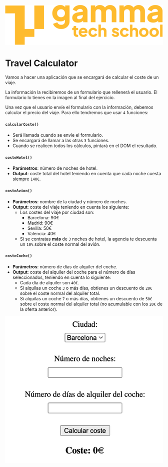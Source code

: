 ![Logo de GammaTech School](./assets//Logo_Yellow.png)

# Travel Calculator
Vamos a hacer una aplicación que se encargará de calcular el coste de un viaje. 

La información la recibiremos de un formulario que rellenerá el usuario. El formulario lo tienes en la imagen al final del ejercicio.

Una vez que el usuario envíe el formulario con la información, debemos calcular el precio del viaje. Para ello tendremos que usar `4` funciones:

#### `calcularCoste()`
- Será llamada cuando se envíe el formulario.
- Se encargará de llamar a las otras `3` funciones.
- Cuando se realicen todos los cálculos, pintará en el DOM el resultado.

#### `costeHotel()`
- **Parámetros**: número de noches de hotel.
- **Output**: coste total del hotel teniendo en cuenta que cada noche cuesta siempre `140€`.

#### `costeAvion()`
- **Parámetros**: nombre de la ciudad y número de noches.
- **Output**: coste del viaje teniendo en cuenta los siguiente:
	- Los costes del viaje por ciudad son:
		- Barcelona: 90€
		- Madrid: 90€
		- Sevilla: 50€
		- Valencia: 40€
	- Si se contratas **más** de `3` noches de hotel, la agencia te descuenta un `10%` sobre el coste normal del avión.

#### `costeCoche()`
  - **Parámetros**: número de días de alquiler del coche.
  - **Output**: coste del alquiler del coche para el número de días seleccionados, teniendo en cuenta lo siguiente:
	  - Cada día de alquiler son `40€`.
	  - Si alquilas un coche `3` o más días, obtienes un descuento de `20€` sobre el coste normal del alquiler total.
	  - Si alquilas un coche `7` o más días, obtienes un descuento de `50€` sobre el coste normal del alquiler total (no acumulable con los `20€` de la oferta anterior). 
  
![](./assets/travel_price_calculator_img.png)